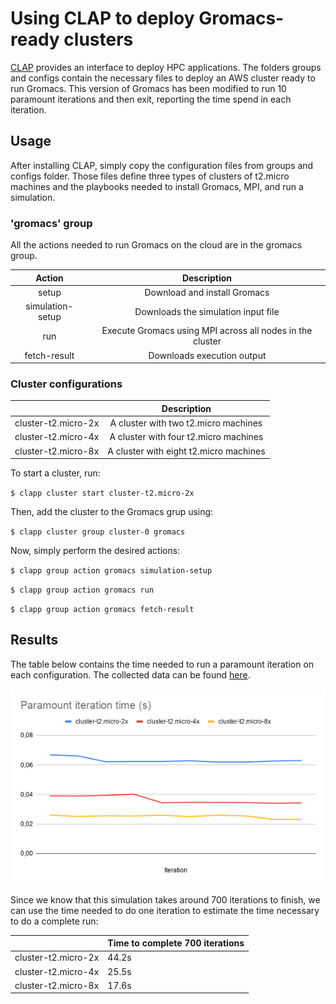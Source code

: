 # Using CLAP to deploy Gromacs-ready clusters

[CLAP](https://github.com/lmcad-unicamp/CLAP) provides an interface to deploy HPC applications. The folders groups and configs contain the necessary files to deploy an AWS cluster ready to run Gromacs. This version of Gromacs has been modified to run 10 paramount iterations and then exit, reporting the time spend in each iteration.

## Usage
After installing CLAP, simply copy the configuration files from groups and configs folder. Those files define three types of clusters of t2.micro machines and the playbooks needed to install Gromacs, MPI, and run a simulation.

### 'gromacs' group
All the actions needed to run Gromacs on the cloud are in the gromacs group. 

|      Action      |                        Description                        |
|:----------------:|:---------------------------------------------------------:|
|       setup      |                Download and install Gromacs               |
| simulation-setup |            Downloads the simulation input file            |
|        run       | Execute Gromacs using MPI across all nodes in the cluster |
|   fetch-result   |                 Downloads execution output                |



### Cluster configurations
|                     |               Description              |
|:-------------------:|:--------------------------------------:|
| cluster-t2.micro-2x |  A cluster with two t2.micro machines  |
| cluster-t2.micro-4x |  A cluster with four t2.micro machines |
| cluster-t2.micro-8x | A cluster with eight t2.micro machines |


To start a cluster, run:

`$ clapp cluster start cluster-t2.micro-2x`

Then, add the cluster to the Gromacs grup using:

`$ clapp cluster group cluster-0 gromacs`

Now, simply perform the desired actions:

`$ clapp group action gromacs simulation-setup `

`$ clapp group action gromacs run `

`$ clapp group action gromacs fetch-result `

## Results
The table below contains the time needed to run a paramount iteration on each configuration. The collected data can be found [here](https://docs.google.com/spreadsheets/d/1nlMd-0aVXRfoBHESskhAPq6645uriQ0X9uXUaXU6Jio/edit?usp=sharing).

![Graph](par_time.png)

Since we know that this simulation takes around 700 iterations to finish,  we can use the time needed to do one iteration to estimate the time necessary to do a complete run:

|                     | Time to complete 700 iterations |
|---------------------|---------------------------------|
| cluster-t2.micro-2x | 44.2s                           |
| cluster-t2.micro-4x | 25.5s                           |
| cluster-t2.micro-8x | 17.6s                           |
